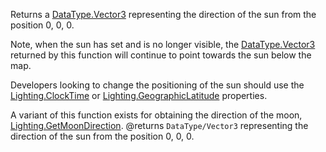 Returns a [DataType.Vector3](https://developer.roblox.com/search#stq=Vector3) representing the direction of the sun from the position 0, 0, 0.

Note, when the sun has set and is no longer visible, the [DataType.Vector3](https://developer.roblox.com/search#stq=Vector3) returned by this function will continue to point towards the sun below the map.

Developers looking to change the positioning of the sun should use the [Lighting.ClockTime](https://developer.roblox.com/api-reference/property/Lighting/ClockTime) or [Lighting.GeographicLatitude](https://developer.roblox.com/api-reference/property/Lighting/GeographicLatitude) properties.

A variant of this function exists for obtaining the direction of the moon, [Lighting.GetMoonDirection](https://developer.roblox.com/api-reference/function/Lighting/GetMoonDirection).
@returns `DataType/Vector3` representing the direction of the sun from the position 0, 0, 0.